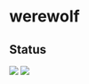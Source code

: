 # werewolf
## Status

[![](https://github.com/LucienZhang/werewolf/workflows/Test/badge.svg)](https://github.com/LucienZhang/werewolf)
[![](https://github.com/LucienZhang/werewolf/workflows/Build/badge.svg)](https://hub.docker.com/r/lucienzhangzl/werewolf)

